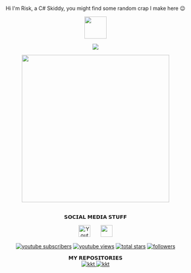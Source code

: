 <div align="center">
<br/>
  <p>Hi I'm Risk, a C# Skiddy, you might find some random crap I make here 😉</p>
</p>

  <a href="https://google.com/">
    <img width="60" height="60" src="https://yt3.ggpht.com/iSd6NnKtz0ZRPYmTjPNBLFeaWNay8lNcg9xHr4vLsaJZ5eCeZpJJ8vAdKshUF9j07-QfrpbMPA=s88-c-k-c0x00ffffff-no-rj" />
  </a>
  <br>
  <p>
  </p>
  <img src="https://komarev.com/ghpvc/?username=leetrisk&color=green" />
  <p>
    <a href="leetrisk">
  <img src = "https://github-readme-stats.vercel.app/api?username=leetrisk&show_icons=true&theme=bear" width = 400>
    </a>
  </p>

<br/>
<summary>𝗦𝗢𝗖𝗜𝗔𝗟 𝗠𝗘𝗗𝗜𝗔 𝗦𝗧𝗨𝗙𝗙</summary>
</p>

<!-- Social icons section -->
<p align="center">
  <a href="https://www.youtube.com/channel/UCdZKgrtUeh62cUr59_PtNew"><img width="32px" alt="Youtube" title="Youtube" src="https://cdn.icon-icons.com/icons2/1211/PNG/512/1491579609-yumminkysocialmedia08_83079.png"/></a>
  &#8287;&#8287;&#8287;&#8287;&#8287;
  <a href="https://discord.gg/4gAvbWw9j6" alt="My Discord"><img width="32px" src="https://www.freeiconspng.com/uploads/discord-chat-for-gamers-social-networking-icon-9.png"/></a>
</p>


<!-- Social badges section -->
<!-- Badges with custom icons - https://github.com/leetrisk/custom-icon-badges -->
<!-- YouTube stats - https://github.com/leetrisk/github-readme-youtube-stats -->
<!-- View counter - https://github.com/DenverCoder1/Simple-View-Counter -->
<!-- Star counter - https://github.com/idealclover/GitHub-Star-Counter -->
<p align="center">
  <a href="https://www.youtube.com/channel/UCdZKgrtUeh62cUr59_PtNew?sub_confirmation=1">
    <img alt="youtube subscribers" title="Subscribe to my YouTube channel" src="https://custom-icon-badges.herokuapp.com/youtube/channel/subscribers/UCdZKgrtUeh62cUr59_PtNew?color=%23E05D44&label=SUBSCRIBE&logo=video&logoColor=white&style=for-the-badge&labelColor=CE4630"/></a> 
  <a href="https://www.youtube.com/channel/UCdZKgrtUeh62cUr59_PtNew">
    <img alt="youtube views" title="YouTube views" src="https://custom-icon-badges.herokuapp.com/youtube/channel/views/UCdZKgrtUeh62cUr59_PtNew?color=%23E1AD0E&logo=video&logoColor=white&style=for-the-badge&labelColor=C79600"/></a> 
  <a href="https://github.com/leetrisk?tab=repositories&sort=stargazers">
    <img alt="total stars" title="Total stars on GitHub" src="https://custom-icon-badges.herokuapp.com/badge/dynamic/json?logo=star&color=55960c&labelColor=488207&label=Stars&style=for-the-badge&query=%24.stars&url=https://api.github-star-counter.workers.dev/user/leetrisk"/></a>
  <a href="https://github.com/leetrisk?tab=followers">
    <img alt="followers" title="Follow me on Github" src="https://custom-icon-badges.herokuapp.com/github/followers/leetrisk?color=236ad3&labelColor=1155ba&style=for-the-badge&logo=person-add&label=Follow&logoColor=white"/></a>

  </p>


  </p>


<Repositories>
<div align="center">
<summary>𝗠𝗬 𝗥𝗘𝗣𝗢𝗦𝗜𝗧𝗢𝗥𝗜𝗘𝗦</summary>

<div align="center">
<a href="https://github.com/Leetrisk/dcbgb">
  <img alt="kkt" src="https://github-readme-stats.vercel.app/api/pin/?username=Leetrisk&repo=dcbgb&show_owner=true" />
</a>
<a href="https://github.com/Leetrisk/dumbrobloxexecutor">

  <img alt="kkt" src="https://github-readme-stats.vercel.app/api/pin/?username=Leetrisk&repo=dumbrobloxexecutor&show_owner=true" />
</a>

</details>



